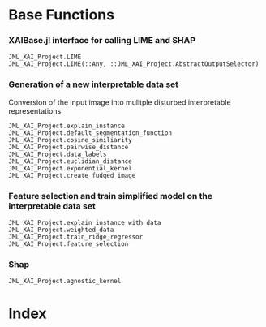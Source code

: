 # Base Functions

### XAIBase.jl interface for calling LIME and SHAP
```@docs
JML_XAI_Project.LIME
JML_XAI_Project.LIME(::Any, ::JML_XAI_Project.AbstractOutputSelector)
```

### Generation of a new interpretable data set
Conversion of the input image into mulitple disturbed interpretable representations

```@docs
JML_XAI_Project.explain_instance 
JML_XAI_Project.default_segmentation_function
JML_XAI_Project.cosine_similiarity 
JML_XAI_Project.pairwise_distance 
JML_XAI_Project.data_labels  
JML_XAI_Project.euclidian_distance 
JML_XAI_Project.exponential_kernel 
JML_XAI_Project.create_fudged_image 
```

### Feature selection and train simplified model on the interpretable data set
```@docs
JML_XAI_Project.explain_instance_with_data 
JML_XAI_Project.weighted_data 
JML_XAI_Project.train_ridge_regressor
JML_XAI_Project.feature_selection
```

### Shap
```@docs
JML_XAI_Project.agnostic_kernel
```


# Index
```@index
```




